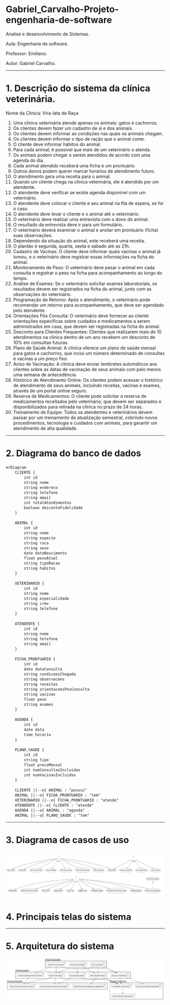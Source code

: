 # Gabriel_Carvalho-Projeto-engenharia-de-software
Analise e desenvolvimento de Sistemas.

Aula: Engenharia de software.

Professor: Emiliano.

Autor: Gabriel Carvalho.

---
# 1. Descrição do sistema da clínica veterinária.
Nome da Clinica: Vira-lata de Raça

1. Uma clínica veterinária atende apenas os animais: gatos e cachorros.
2. Os clientes devem fazer um cadastro de si e dos animais.
3. Os clientes devem informar as condições nas quais os animais chegam.
4. Os clientes devem informar o tipo de ração que o animal come.
5. O cliente deve informar hábitos do animal.
6. Para cada animal, é possível que mais de um veterinário o atenda.
7. Os animais podem chegar e serem atendidos de acordo com uma agenda do dia.
8. Cada animal atendido receberá uma ficha e um prontuário.
9. Outros donos podem querer marcar horários de atendimento futuro.
10. O atendimento gera uma receita para o animal.
11. Quando um cliente chega na clínica veterinária, ele é atendido por um atendente.
12. O atendente deve verificar se existe agenda disponível com um veterinário.
13. O atendente deve colocar o cliente e seu animal na fila de espera, se for o caso.
14. O atendente deve levar o cliente e o animal até o veterinário.
15. O veterinário deve realizar uma entrevista com o dono do animal.
16. O resultado da entrevista deve ir para um formulário.
17. O veterinário deverá examinar o animal e anotar em prontuário (ficha) suas observações.
18. Dependendo da situação do animal, este receberá uma receita.
19. O plantão é segunda, quarta, sexta e sábado até as 21h.
20. Cadastro de Vacinas: O cliente deve informar quais vacinas o animal já tomou, e o veterinário deve registrar essas informações na ficha do animal.
21. Monitoramento de Peso: O veterinário deve pesar o animal em cada consulta e registrar o peso na ficha para acompanhamento ao longo do tempo.
22. Análise de Exames: Se o veterinário solicitar exames laboratoriais, os resultados devem ser registrados na ficha do animal, junto com as observações do veterinário.
23. Programação de Retorno: Após o atendimento, o veterinário pode recomendar um retorno para acompanhamento, que deve ser agendado pelo atendente.
24. Orientações Pós Consulta: O veterinário deve fornecer ao cliente orientações específicas sobre cuidados e medicamentos a serem administrados em casa, que devem ser registradas na ficha do animal.
25. Desconto para Clientes Frequentes: Clientes que realizarem mais de 10 atendimentos na clínica dentro de um ano recebem um desconto de 10% em consultas futuras.
26. Plano de Saúde Animal: A clínica oferece um plano de saúde mensal para gatos e cachorros, que inclui um número determinado de consultas e vacinas a um preço fixo.
27. Aviso de Vacinação: A clínica deve enviar lembretes automáticos aos clientes sobre as datas de vacinação de seus animais com pelo menos uma semana de antecedência.
28. Histórico de Atendimento Online: Os clientes podem acessar o histórico de atendimento de seus animais, incluindo receitas, vacinas e exames, através de um portal online seguro.
29. Reserva de Medicamentos: O cliente pode solicitar a reserva de medicamentos receitados pelo veterinário, que devem ser separados e disponibilizados para retirada na clínica no prazo de 24 horas.
30. Treinamento de Equipe: Todos os atendentes e veterinários devem passar por um treinamento de atualização semestral, cobrindo novos procedimentos, tecnologia e cuidados com animais, para garantir um atendimento de alta qualidade.

---
# 2. Diagrama do banco de dados

``` mermaid
erDiagram
    CLIENTE {
        int id
        string nome
        string endereco
        string telefone
        string email
        int totalAtendimentos
        boolean descontoFidelidade
    }

    ANIMAL {
        int id
        string nome
        string especie
        string raca
        string sexo
        date dataNascimento
        float pesoAtual
        string tipoRacao
        string habitos
    }

    VETERINARIO {
        int id
        string nome
        string especialidade
        string crmv
        string telefone
    }

    ATENDENTE {
        int id
        string nome
        string telefone
        string email
    }

    FICHA_PRONTUARIO {
        int id
        date dataConsulta
        string condicoesChegada
        string observacoes
        string receitas
        string orientacoesPosConsulta
        string vacinas
        float peso
        string exames
    }

    AGENDA {
        int id
        date data
        time horario
    }

    PLANO_SAUDE {
        int id
        string tipo
        float precoMensal
        int numConsultasIncluidas
        int numVacinasIncluidas
    }

    CLIENTE ||--o{ ANIMAL : "possui"
    ANIMAL ||--o{ FICHA_PRONTUARIO : "tem"
    VETERINARIO ||--o{ FICHA_PRONTUARIO : "atende"
    ATENDENTE ||--o{ CLIENTE : "atende"
    AGENDA ||--o{ ANIMAL : "agenda"
    ANIMAL ||--o{ PLANO_SAUDE : "tem"

```
---
# 3. Diagrama de casos de uso 
![alt text](clinica.drawio.png)
---
# 4. Principais telas do sistema 
---
# 5. Arquitetura do sistema
![alt text](image.png)